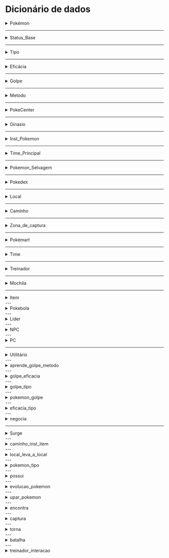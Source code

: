 # Dicionário de dados

<details>
  <summary>Pokémon</summary>

  <h3>Descrição</h3>
  <p>A entidade <code>Pokémon</code> armazena informações sobre cada Pokémon disponível no jogo, incluindo suas características gerais, relações com outros elementos do jogo, e a experiência acumulada para evoluir ou aumentar de nível.</p>

  <h3>Atributos</h3>
  <table border="1" cellpadding="5" cellspacing="0">
    <thead>
      <tr>
        <th>Nome Variável</th>
        <th>Tipo</th>
        <th>Descrição</th>
        <th>Valores Permitidos</th>
        <th>Permite Valores Nulos?</th>
        <th>É Chave?</th>
        <th>Outras Restrições</th>
      </tr>
    </thead>
    <tbody>
      <tr>
        <td><code>pokemon_id</code></td>
        <td>Inteiro</td>
        <td>Identificador único do Pokémon</td>
        <td>Inteiro positivo</td>
        <td>Não</td>
        <td>PK</td>
        <td>Gerado automaticamente (autoincremento)</td>
      </tr>
      <tr>
        <td><code>status_base</code></td>
        <td>Inteiro</td>
        <td>Chave estrangeira para os status básicos do Pokémon</td>
        <td>Inteiro positivo</td>
        <td>Não</td>
        <td>FK</td>
        <td>Deve referenciar uma chave primária válida em outra tabela</td>
      </tr>
      <tr>
        <td><code>nome</code></td>
        <td>Texto</td>
        <td>Nome do Pokémon</td>
        <td>Texto (máx. 20 caracteres)</td>
        <td>Não</td>
        <td>Não</td>
        <td>Deve ser único</td>
      </tr>
      <tr>
        <td><code>qtd_tipos</code></td>
        <td>Inteiro</td>
        <td>Quantidade de tipos que o Pokémon possui</td>
        <td>Inteiro (1 ou 2)</td>
        <td>Não</td>
        <td>Não</td>
        <td>Valor limitado de 1 a 2</td>
      </tr>
      <tr>
        <td><code>experiencia</code></td>
        <td>Inteiro</td>
        <td>Experiência acumulada pelo Pokémon</td>
        <td>Inteiro positivo ou 0</td>
        <td>Não</td>
        <td>Não</td>
        <td>Usada para calcular progresso de nível</td>
      </tr>
      <tr>
        <td><code>pokedex</code></td>
        <td>Inteiro</td>
        <td>Chave estrangeira para a Pokédex</td>
        <td>Inteiro positivo</td>
        <td>Não</td>
        <td>FK</td>
        <td>Deve referenciar uma chave primária válida na Pokédex</td>
      </tr>
    </tbody>
  </table>
</details>


---

<details>
  <summary>Status_Base</summary>

  <h3>Descrição</h3>
  <p>A entidade <code>Status_Base</code> representa os atributos básicos de um Pokémon que determinam sua capacidade de combate e desempenho em batalhas. Esses atributos incluem vida, ataque, defesa e velocidade.</p>

  <h3>Atributos</h3>
  <table border="1" cellpadding="5" cellspacing="0">
    <thead>
      <tr>
        <th>Nome Variável</th>
        <th>Tipo</th>
        <th>Descrição</th>
        <th>Valores Permitidos</th>
        <th>Permite Valores Nulos?</th>
        <th>É Chave?</th>
        <th>Outras Restrições</th>
      </tr>
    </thead>
    <tbody>
      <tr>
        <td><code>status_base_id</code></td>
        <td>Inteiro</td>
        <td>Identificador único do conjunto de status</td>
        <td>Inteiro positivo</td>
        <td>Não</td>
        <td>PK</td>
        <td>Gerado automaticamente (autoincremento)</td>
      </tr>
      <tr>
        <td><code>vida</code></td>
        <td>Inteiro</td>
        <td>Quantidade de vida (HP) base do Pokémon</td>
        <td>Inteiro positivo</td>
        <td>Não</td>
        <td>Não</td>
        <td>Deve ser maior que 0</td>
      </tr>
      <tr>
        <td><code>atk</code></td>
        <td>Inteiro</td>
        <td>Poder de ataque base do Pokémon</td>
        <td>Inteiro positivo</td>
        <td>Não</td>
        <td>Não</td>
        <td>Deve ser maior que 0</td>
      </tr>
      <tr>
        <td><code>def</code></td>
        <td>Inteiro</td>
        <td>Defesa base do Pokémon</td>
        <td>Inteiro positivo</td>
        <td>Não</td>
        <td>Não</td>
        <td>Deve ser maior que 0</td>
      </tr>
      <tr>
        <td><code>velocidade</code></td>
        <td>Inteiro</td>
        <td>Velocidade base do Pokémon</td>
        <td>Inteiro positivo</td>
        <td>Não</td>
        <td>Não</td>
        <td>Deve ser maior que 0</td>
      </tr>
    </tbody>
  </table>
</details>


---
<details>
  <summary>Tipo</summary>

  <h3>Descrição</h3>
  <p>A entidade <code>Tipos</code> representa as classificações elementais dos Pokémon (ex.: Fogo, Água, Grama), que influenciam suas vantagens e desvantagens em batalhas, além de interagir com a eficácia de golpes.</p>

  <h3>Atributos</h3>
  <table border="1" cellpadding="5" cellspacing="0">
    <thead>
      <tr>
        <th>Nome Variável</th>
        <th>Tipo</th>
        <th>Descrição</th>
        <th>Valores Permitidos</th>
        <th>Permite Valores Nulos?</th>
        <th>É Chave?</th>
        <th>Outras Restrições</th>
      </tr>
    </thead>
    <tbody>
      <tr>
        <td><code>tipo_id</code></td>
        <td>Inteiro</td>
        <td>Identificador único do tipo</td>
        <td>Inteiro positivo</td>
        <td>Não</td>
        <td>PK</td>
        <td>Gerado automaticamente (autoincremento)</td>
      </tr>
      <tr>
        <td><code>pokemon_id</code></td>
        <td>Inteiro</td>
        <td>Chave estrangeira que referencia o Pokémon associado</td>
        <td>Inteiro positivo</td>
        <td>Não</td>
        <td>FK</td>
        <td>Deve referenciar uma chave primária válida na tabela Pokémon</td>
      </tr>
      <tr>
        <td><code>nome</code></td>
        <td>Texto</td>
        <td>Nome do tipo (ex.: Fogo, Água, Grama)</td>
        <td>Texto (máx. 20 caracteres)</td>
        <td>Não</td>
        <td>Não</td>
        <td>Deve ser único para cada Pokémon</td>
      </tr>
    </tbody>
  </table>

</details>


---
<details>
  <summary>Eficácia</summary>

  <h3>Descrição</h3>
  <p>A entidade <code>Eficácia</code> determina a relação de vantagem ou desvantagem entre tipos de golpes e tipos de defesa, definindo o multiplicador aplicado ao dano em uma interação entre ataque e defesa. Essa entidade é fundamental para calcular os efeitos dos golpes em batalhas.</p>

  <h3>Atributos</h3>
  <table border="1" cellpadding="5" cellspacing="0">
    <thead>
      <tr>
        <th>Nome Variável</th>
        <th>Tipo</th>
        <th>Descrição</th>
        <th>Valores Permitidos</th>
        <th>Permite Valores Nulos?</th>
        <th>É Chave?</th>
        <th>Outras Restrições</th>
      </tr>
    </thead>
    <tbody>
      <tr>
        <td><code>eficacia_id</code></td>
        <td>Inteiro</td>
        <td>Identificador único da eficácia</td>
        <td>Inteiro positivo</td>
        <td>Não</td>
        <td>PK</td>
        <td>Gerado automaticamente (autoincremento)</td>
      </tr>
      <tr>
        <td><code>multiplicador</code></td>
        <td>Decimal</td>
        <td>Multiplicador de eficácia do golpe (ex.: 0.5, 1, 2)</td>
        <td>Números decimais positivos</td>
        <td>Não</td>
        <td>Não</td>
        <td>Valores comuns: 0.5, 1, 2</td>
      </tr>
    </tbody>
  </table>

</details>

---
<details>
  <summary>Golpe</summary>

  <h3>Descrição</h3>
  <p>A entidade <code>Golpe</code> representa os diferentes ataques que um Pokémon pode usar em batalhas. Cada golpe possui atributos que determinam sua categoria, dano, precisão e o número de vezes que pode ser usado.</p>

  <h3>Atributos</h3>
  <table border="1" cellpadding="5" cellspacing="0">
    <thead>
      <tr>
        <th>Nome Variável</th>
        <th>Tipo</th>
        <th>Descrição</th>
        <th>Valores Permitidos</th>
        <th>Permite Valores Nulos?</th>
        <th>É Chave?</th>
        <th>Outras Restrições</th>
      </tr>
    </thead>
    <tbody>
      <tr>
        <td><code>golpe_id</code></td>
        <td>Inteiro</td>
        <td>Identificador único do golpe</td>
        <td>Inteiro positivo</td>
        <td>Não</td>
        <td>PK</td>
        <td>Gerado automaticamente (autoincremento)</td>
      </tr>
      <tr>
        <td><code>nome</code></td>
        <td>Texto</td>
        <td>Nome do golpe</td>
        <td>Texto (máx. 50 caracteres)</td>
        <td>Não</td>
        <td>Não</td>
        <td>Deve ser único</td>
      </tr>
      <tr>
        <td><code>categoria</code></td>
        <td>Texto</td>
        <td>Categoria do golpe (ex.: físico, especial, status)</td>
        <td>Texto (ex.: Físico, Especial, Status)</td>
        <td>Não</td>
        <td>Não</td>
        <td>Valores fixos</td>
      </tr>
      <tr>
        <td><code>dano</code></td>
        <td>Inteiro</td>
        <td>Quantidade de dano base do golpe</td>
        <td>Inteiro positivo</td>
        <td>Não</td>
        <td>Não</td>
        <td>Default 0</td>
      </tr>
      <tr>
        <td><code>precisao</code></td>
        <td>Decimal</td>
        <td>Precisão do golpe (0 a 1)</td>
        <td>Decimal entre 0 e 1</td>
        <td>Não</td>
        <td>Não</td>
        <td>Deve estar entre 0 e 1</td>
      </tr>
      <tr>
        <td><code>num_vezes_pode_usar</code></td>
        <td>Inteiro</td>
        <td>Número de vezes que o golpe pode ser usado (PP)</td>
        <td>Inteiro positivo</td>
        <td>Não</td>
        <td>Não</td>
        <td>Deve ser maior que 0</td>
      </tr>
    </tbody>
  </table>

</details>

---
<details>
  <summary>Metodo</summary>

  <h3>Descrição</h3>
  <p>A entidade <code>Metodo</code> representa os diferentes métodos pelos quais um Pokémon pode aprender um golpe, incluindo aprendizado por nível ou outras mecânicas específicas do jogo.</p>

  <h3>Atributos</h3>
  <table border="1" cellpadding="5" cellspacing="0">
    <thead>
      <tr>
        <th>Nome Variável</th>
        <th>Tipo</th>
        <th>Descrição</th>
        <th>Valores Permitidos</th>
        <th>Permite Valores Nulos?</th>
        <th>É Chave?</th>
        <th>Outras Restrições</th>
      </tr>
    </thead>
    <tbody>
      <tr>
        <td><code>metodo_id</code></td>
        <td>Inteiro</td>
        <td>Identificador único do método</td>
        <td>Inteiro positivo</td>
        <td>Não</td>
        <td>PK</td>
        <td>Gerado automaticamente (autoincremento)</td>
      </tr>
      <tr>
        <td><code>nome</code></td>
        <td>Texto</td>
        <td>Nome do método de aprendizado</td>
        <td>Texto (máx. 50 caracteres)</td>
        <td>Não</td>
        <td>Não</td>
        <td>Deve ser único</td>
      </tr>
      <tr>
        <td><code>nivel</code></td>
        <td>Inteiro</td>
        <td>Nível necessário para aprendizado do golpe (se aplicável)</td>
        <td>Inteiro positivo</td>
        <td>Sim</td>
        <td>Não</td>
        <td>Se for nulo, o método não depende de nível</td>
      </tr>
    </tbody>
  </table>

</details>

---
<details>
  <summary>PokeCenter</summary>

  <h3>Descrição</h3>
  <p>A entidade <code>PokeCenter</code> representa os centros Pokémon onde os treinadores podem curar seus Pokémon, acessar o armazenamento de Pokémon e utilizar outros serviços, associados a uma localização e equipe específicos.</p>

  <h3>Atributos</h3>
  <table border="1" cellpadding="5" cellspacing="0">
    <thead>
      <tr>
        <th>Nome Variável</th>
        <th>Tipo</th>
        <th>Descrição</th>
        <th>Valores Permitidos</th>
        <th>Permite Valores Nulos?</th>
        <th>É Chave?</th>
        <th>Outras Restrições</th>
      </tr>
    </thead>
    <tbody>
      <tr>
        <td><code>pokecenter_id</code></td>
        <td>Inteiro</td>
        <td>Identificador único do PokeCenter</td>
        <td>Inteiro positivo</td>
        <td>Não</td>
        <td>PK</td>
        <td>Gerado automaticamente (autoincremento)</td>
      </tr>
      <tr>
        <td><code>time_pric_id</code></td>
        <td>Inteiro</td>
        <td>Identificador da equipe responsável pelo PokeCenter</td>
        <td>Inteiro positivo (FK para <code>TimePric</code>)</td>
        <td>Não</td>
        <td>FK</td>
        <td>Relacionamento com a tabela de equipe (TimePric)</td>
      </tr>
      <tr>
        <td><code>restaura_pokemon</code></td>
        <td>Booleano</td>
        <td>Indica se o PokeCenter restaura os Pokémon</td>
        <td>Booleano (Sim/Não)</td>
        <td>Não</td>
        <td>Não</td>
        <td>Valor padrão: Sim</td>
      </tr>
      <tr>
        <td><code>qtd_npcs</code></td>
        <td>Inteiro</td>
        <td>Quantidade de NPCs disponíveis no PokeCenter</td>
        <td>Inteiro positivo</td>
        <td>Não</td>
        <td>Não</td>
        <td>Deve ser maior que 0</td>
      </tr>
      <tr>
        <td><code>local_id</code></td>
        <td>Inteiro</td>
        <td>Identificador do local onde o PokeCenter está situado</td>
        <td>Inteiro positivo (FK para <code>Local</code>)</td>
        <td>Não</td>
        <td>FK</td>
        <td>Relacionamento com a tabela de local (Local)</td>
      </tr>
      <tr>
        <td><code>tipo_local</code></td>
        <td>Texto</td>
        <td>Tipo de local onde o PokeCenter está situado (ex.: cidade, vila)</td>
        <td>Texto (máx. 50 caracteres)</td>
        <td>Não</td>
        <td>Não</td>
        <td></td>
      </tr>
      <tr>
        <td><code>nome_cidade</code></td>
        <td>Texto</td>
        <td>Nome da cidade onde o PokeCenter está localizado</td>
        <td>Texto (máx. 50 caracteres)</td>
        <td>Não</td>
        <td>Não</td>
        <td></td>
      </tr>
      <tr>
        <td><code>regiao</code></td>
        <td>Texto</td>
        <td>Região onde o PokeCenter se encontra</td>
        <td>Texto (máx. 50 caracteres)</td>
        <td>Não</td>
        <td>Não</td>
        <td></td>
      </tr>
    </tbody>
  </table>

</details>

--- 
<details>
  <summary>Ginasio</summary>

  <h3>Descrição</h3>
  <p>A entidade <code>Ginasio</code> representa os ginásios Pokémon onde os treinadores podem desafiar líderes de ginásio para ganhar insígnias. Cada ginásio é especializado em um tipo específico de Pokémon e está localizado em uma cidade ou região.</p>

  <h3>Atributos</h3>
  <table border="1" cellpadding="5" cellspacing="0">
    <thead>
      <tr>
        <th>Nome Variável</th>
        <th>Tipo</th>
        <th>Descrição</th>
        <th>Valores Permitidos</th>
        <th>Permite Valores Nulos?</th>
        <th>É Chave?</th>
        <th>Outras Restrições</th>
      </tr>
    </thead>
    <tbody>
      <tr>
        <td><code>ginasio_id</code></td>
        <td>Inteiro</td>
        <td>Identificador único do ginásio</td>
        <td>Inteiro positivo</td>
        <td>Não</td>
        <td>PK</td>
        <td>Gerado automaticamente (autoincremento)</td>
      </tr>
      <tr>
        <td><code>lider</code></td>
        <td>Inteiro</td>
        <td>Identificador do líder do ginásio</td>
        <td>Inteiro positivo (FK para <code>Lider</code>)</td>
        <td>Não</td>
        <td>FK</td>
        <td>Relacionamento com a tabela de líderes (Lider)</td>
      </tr>
      <tr>
        <td><code>nome</code></td>
        <td>Texto</td>
        <td>Nome do ginásio</td>
        <td>Texto (máx. 50 caracteres)</td>
        <td>Não</td>
        <td>Não</td>
        <td></td>
      </tr>
      <tr>
        <td><code>local_id</code></td>
        <td>Inteiro</td>
        <td>Identificador do local onde o ginásio está situado</td>
        <td>Inteiro positivo (FK para <code>Local</code>)</td>
        <td>Não</td>
        <td>FK</td>
        <td>Relacionamento com a tabela de local (Local)</td>
      </tr>
      <tr>
        <td><code>tipo_local</code></td>
        <td>Texto</td>
        <td>Tipo de local onde o ginásio está situado (ex.: cidade, vila)</td>
        <td>Texto (máx. 50 caracteres)</td>
        <td>Não</td>
        <td>Não</td>
        <td></td>
      </tr>
      <tr>
        <td><code>nome_cidade</code></td>
        <td>Texto</td>
        <td>Nome da cidade onde o ginásio está localizado</td>
        <td>Texto (máx. 50 caracteres)</td>
        <td>Não</td>
        <td>Não</td>
        <td></td>
      </tr>
      <tr>
        <td><code>regiao</code></td>
        <td>Texto</td>
        <td>Região onde o ginásio se encontra</td>
        <td>Texto (máx. 50 caracteres)</td>
        <td>Não</td>
        <td>Não</td>
        <td></td>
      </tr>
    </tbody>
  </table>

</details>

---
<details>
  <summary>Inst_Pokemon</summary>

  <h3>Descrição</h3>
  <p>A entidade <code>Inst_Pokemon</code> representa uma instância específica de um Pokémon pertencente a um treinador. Inclui informações como a experiência, vida atual e o status atual do Pokémon.</p>

  <h3>Atributos</h3>
  <table border="1" cellpadding="5" cellspacing="0">
    <thead>
      <tr>
        <th>Nome Variável</th>
        <th>Tipo</th>
        <th>Descrição</th>
        <th>Valores Permitidos</th>
        <th>Permite Valores Nulos?</th>
        <th>É Chave?</th>
        <th>Outras Restrições</th>
      </tr>
    </thead>
    <tbody>
      <tr>
        <td><code>inst_pokemon</code></td>
        <td>Inteiro</td>
        <td>Identificador único da instância do Pokémon</td>
        <td>Inteiro positivo</td>
        <td>Não</td>
        <td>PK</td>
        <td>Gerado automaticamente (autoincremento)</td>
      </tr>
      <tr>
        <td><code>pokedex</code></td>
        <td>Inteiro</td>
        <td>Identificador do Pokémon (referência para a tabela <code>Pokemon</code>)</td>
        <td>Inteiro positivo (FK para <code>Pokemon</code>)</td>
        <td>Não</td>
        <td>FK</td>
        <td>Relacionamento com a tabela Pokémon</td>
      </tr>
      <tr>
        <td><code>time</code></td>
        <td>Inteiro</td>
        <td>Identificador do time ao qual o Pokémon pertence (referência para a tabela <code>Treinador</code>)</td>
        <td>Inteiro positivo (FK para <code>Treinador</code>)</td>
        <td>Não</td>
        <td>FK</td>
        <td>Relacionamento com a tabela Treinador</td>
      </tr>
      <tr>
        <td><code>experiencia</code></td>
        <td>Inteiro</td>
        <td>Experiência acumulada pelo Pokémon</td>
        <td>Inteiro positivo ou 0</td>
        <td>Não</td>
        <td>Não</td>
        <td>Default 0</td>
      </tr>
      <tr>
        <td><code>vida_atual</code></td>
        <td>Inteiro</td>
        <td>Vida atual do Pokémon</td>
        <td>Inteiro positivo</td>
        <td>Não</td>
        <td>Não</td>
        <td>Default 0</td>
      </tr>
      <tr>
        <td><code>status</code></td>
        <td>Texto</td>
        <td>Status atual do Pokémon (ex.: saudável, envenenado)</td>
        <td>Texto (máx. 50 caracteres)</td>
        <td>Sim</td>
        <td>Não</td>
        <td></td>
      </tr>
    </tbody>
  </table>

</details>

---
<details>
  <summary>Time_Principal</summary>

  <h3>Descrição</h3>
  <p>A entidade <code>Time_Principal</code> representa o time principal de Pokémon de um treinador. Inclui informações sobre a ordem dos Pokémon que fazem parte do time principal.</p>

  <h3>Atributos</h3>
  <table border="1" cellpadding="5" cellspacing="0">
    <thead>
      <tr>
        <th>Nome Variável</th>
        <th>Tipo</th>
        <th>Descrição</th>
        <th>Valores Permitidos</th>
        <th>Permite Valores Nulos?</th>
        <th>É Chave?</th>
        <th>Outras Restrições</th>
      </tr>
    </thead>
    <tbody>
      <tr>
        <td><code>time_princ_id</code></td>
        <td>Inteiro</td>
        <td>Identificador único do time principal</td>
        <td>Inteiro positivo</td>
        <td>Não</td>
        <td>PK</td>
        <td>Gerado automaticamente (autoincremento)</td>
      </tr>
      <tr>
        <td><code>ordem</code></td>
        <td>Inteiro</td>
        <td>Posição do Pokémon no time principal</td>
        <td>Inteiro positivo (1 a 6)</td>
        <td>Não</td>
        <td>Não</td>
        <td>Deve ser entre 1 e 6</td>
      </tr>
      <tr>
        <td><code>cura_pokecenter_id</code></td>
        <td>Inteiro</td>
        <td>Identificador do Pokécenter onde o Pokémon foi curado</td>
        <td>Inteiro positivo</td>
        <td>Não</td>
        <td>FK</td>
        <td>Referência à tabela Pokécenter</td>
      </tr>
    </tbody>
  </table>

</details>

---
<details>
  <summary>Pokemon_Selvagem</summary>

  <h3>Descrição</h3>
  <p>A entidade <code>Pokemon_Selvagem</code> representa os Pokémon que podem ser encontrados na natureza, sem pertencer a nenhum treinador. Inclui informações sobre a taxa de aparição e os níveis mínimo e máximo desses Pokémon.</p>

  <h3>Atributos</h3>
  <table border="1" cellpadding="5" cellspacing="0">
    <thead>
      <tr>
        <th>Nome Variável</th>
        <th>Tipo</th>
        <th>Descrição</th>
        <th>Valores Permitidos</th>
        <th>Permite Valores Nulos?</th>
        <th>É Chave?</th>
        <th>Outras Restrições</th>
      </tr>
    </thead>
    <tbody>
      <tr>
        <td><code>selvagem_id</code></td>
        <td>Inteiro</td>
        <td>Identificador único do Pokémon selvagem</td>
        <td>Inteiro positivo</td>
        <td>Não</td>
        <td>PK</td>
        <td>Gerado automaticamente (autoincremento)</td>
      </tr>
      <tr>
        <td><code>taxa_aparicao</code></td>
        <td>Decimal</td>
        <td>Taxa de aparição do Pokémon selvagem (0 a 1)</td>
        <td>Decimal entre 0 e 1</td>
        <td>Não</td>
        <td>Não</td>
        <td>Deve ser entre 0 e 1</td>
      </tr>
      <tr>
        <td><code>nivel_min</code></td>
        <td>Inteiro</td>
        <td>Nível mínimo do Pokémon selvagem</td>
        <td>Inteiro positivo</td>
        <td>Não</td>
        <td>Não</td>
        <td>Deve ser maior que 0</td>
      </tr>
      <tr>
        <td><code>nivel_max</code></td>
        <td>Inteiro</td>
        <td>Nível máximo do Pokémon selvagem</td>
        <td>Inteiro positivo</td>
        <td>Não</td>
        <td>Não</td>
        <td>Deve ser maior que 0 e maior que o nível mínimo</td>
      </tr>
    </tbody>
  </table>

</details>

---
<details>
  <summary>Pokedex</summary>

  <h3>Descrição</h3>
  <p>A entidade <code>Pokedex</code> representa a enciclopédia digital que registra informações sobre todos os Pokémon que um treinador encontrou e capturou. Inclui detalhes como o número da Pokédex e informações gerais sobre o Pokémon.</p>

  <h3>Atributos</h3>
  <table border="1" cellpadding="5" cellspacing="0">
    <thead>
      <tr>
        <th>Nome Variável</th>
        <th>Tipo</th>
        <th>Descrição</th>
        <th>Valores Permitidos</th>
        <th>Permite Valores Nulos?</th>
        <th>É Chave?</th>
        <th>Outras Restrições</th>
      </tr>
    </thead>
    <tbody>
      <tr>
        <td><code>pokedex_id</code></td>
        <td>Inteiro</td>
        <td>Identificador único da Pokedex</td>
        <td>Inteiro positivo</td>
        <td>Não</td>
        <td>PK</td>
        <td>Gerado automaticamente (autoincremento)</td>
      </tr>
      <tr>
        <td><code>num_pokedex</code></td>
        <td>Inteiro</td>
        <td>Número do Pokémon na Pokédex</td>
        <td>Inteiro positivo</td>
        <td>Não</td>
        <td>Não</td>
        <td>Deve ser único para cada Pokémon</td>
      </tr>
    </tbody>
  </table>

</details>

---
<details>
  <summary>Local</summary>

  <h3>Descrição</h3>
  <p>A entidade <code>Local</code> representa os diferentes locais no mundo Pokémon onde eventos podem ocorrer, como cidades, rotas, cavernas, etc. Inclui informações sobre o nome, tipo e descrição do local.</p>

  <h3>Atributos</h3>
  <table border="1" cellpadding="5" cellspacing="0">
    <thead>
      <tr>
        <th>Nome Variável</th>
        <th>Tipo</th>
        <th>Descrição</th>
        <th>Valores Permitidos</th>
        <th>Permite Valores Nulos?</th>
        <th>É Chave?</th>
        <th>Outras Restrições</th>
      </tr>
    </thead>
    <tbody>
      <tr>
        <td><code>local_id</code></td>
        <td>Inteiro</td>
        <td>Identificador único do local</td>
        <td>Inteiro positivo</td>
        <td>Não</td>
        <td>PK</td>
        <td>Gerado automaticamente (autoincremento)</td>
      </tr>
      <tr>
        <td><code>tipo_local</code></td>
        <td>Texto</td>
        <td>Tipo de local (ex.: cidade, rota, caverna, etc.)</td>
        <td>Texto (máx. 50 caracteres)</td>
        <td>Não</td>
        <td>Não</td>
        <td></td>
      </tr>
    </tbody>
  </table>

</details>

---

<details>
  <summary>Caminho</summary>

  <h3>Descrição</h3>
  <p>A entidade <code>Caminho</code> representa as conexões entre diferentes locais no mundo Pokémon, como cidades e rotas. Inclui informações sobre os locais de origem e destino, a quantidade de itens disponíveis e outros detalhes relacionados à conexão.</p>

  <h3>Atributos</h3>
  <table border="1" cellpadding="5" cellspacing="0">
    <thead>
      <tr>
        <th>Nome Variável</th>
        <th>Tipo</th>
        <th>Descrição</th>
        <th>Valores Permitidos</th>
        <th>Permite Valores Nulos?</th>
        <th>É Chave?</th>
        <th>Outras Restrições</th>
      </tr>
    </thead>
    <tbody>
      <tr>
        <td><code>caminho_id</code></td>
        <td>Inteiro</td>
        <td>Identificador único do caminho</td>
        <td>Inteiro positivo</td>
        <td>Não</td>
        <td>PK</td>
        <td>Gerado automaticamente (autoincremento)</td>
      </tr>
      <tr>
        <td><code>qtd_itens</code></td>
        <td>Inteiro</td>
        <td>Quantidade de itens disponíveis ao longo do caminho</td>
        <td>Inteiro não negativo</td>
        <td>Não</td>
        <td>Não</td>
        <td>Default 0</td>
      </tr>
      <tr>
        <td><code>local_id</code></td>
        <td>Inteiro</td>
        <td>Identificador do local de origem</td>
        <td>Inteiro positivo (FK para <code>Local</code>)</td>
        <td>Não</td>
        <td>FK</td>
        <td></td>
      </tr>
      <tr>
        <td><code>tipo_local</code></td>
        <td>Texto</td>
        <td>Tipo de local (ex.: cidade, rota, etc.)</td>
        <td>Texto (máx. 50 caracteres)</td>
        <td>Não</td>
        <td>Não</td>
        <td></td>
      </tr>
      <tr>
        <td><code>nome_cidade</code></td>
        <td>Texto</td>
        <td>Nome da cidade ou local associado</td>
        <td>Texto (máx. 50 caracteres)</td>
        <td>Não</td>
        <td>Não</td>
        <td></td>
      </tr>
      <tr>
        <td><code>regiao</code></td>
        <td>Texto</td>
        <td>Nome da região em que o caminho se localiza</td>
        <td>Texto (máx. 50 caracteres)</td>
        <td>Não</td>
        <td>Não</td>
        <td></td>
      </tr>
    </tbody>
  </table>

</details>

---

<details>
  <summary>Zona_de_captura</summary>

  <h3>Descrição</h3>
  <p>A entidade <code>Zona_de_captura</code> representa as áreas específicas onde os Pokémon podem ser capturados. Inclui informações sobre a localização, a chance de surgimento dos Pokémon e os tipos de Pokémon que podem ser encontrados nessas zonas.</p>

  <h3>Atributos</h3>
  <table border="1" cellpadding="5" cellspacing="0">
    <thead>
      <tr>
        <th>Nome Variável</th>
        <th>Tipo</th>
        <th>Descrição</th>
        <th>Valores Permitidos</th>
        <th>Permite Valores Nulos?</th>
        <th>É Chave?</th>
        <th>Outras Restrições</th>
      </tr>
    </thead>
    <tbody>
      <tr>
        <td><code>zona_de_captura_id</code></td>
        <td>Inteiro</td>
        <td>Identificador único da zona de captura</td>
        <td>Inteiro positivo</td>
        <td>Não</td>
        <td>PK</td>
        <td>Gerado automaticamente (autoincremento)</td>
      </tr>
      <tr>
        <td><code>chance_surgimento</code></td>
        <td>Decimal</td>
        <td>Chance de surgimento de Pokémon selvagens na zona (valor entre 0 e 1)</td>
        <td>Decimal entre 0 e 1</td>
        <td>Não</td>
        <td>Não</td>
        <td>Deve ser entre 0 e 1</td>
      </tr>
      <tr>
        <td><code>local_id</code></td>
        <td>Inteiro</td>
        <td>Identificador do local da zona de captura</td>
        <td>Inteiro positivo (FK para <code>Local</code>)</td>
        <td>Não</td>
        <td>FK</td>
        <td></td>
      </tr>
      <tr>
        <td><code>tipo_local</code></td>
        <td>Texto</td>
        <td>Tipo do local (ex.: cidade, rota, etc.) onde a captura pode ocorrer</td>
        <td>Texto (máx. 50 caracteres)</td>
        <td>Não</td>
        <td>Não</td>
        <td></td>
      </tr>
      <tr>
        <td><code>nome_cidade</code></td>
        <td>Texto</td>
        <td>Nome da cidade ou local associado à zona de captura</td>
        <td>Texto (máx. 50 caracteres)</td>
        <td>Não</td>
        <td>Não</td>
        <td></td>
      </tr>
      <tr>
        <td><code>regiao</code></td>
        <td>Texto</td>
        <td>Nome da região em que a zona de captura está localizada</td>
        <td>Texto (máx. 50 caracteres)</td>
        <td>Não</td>
        <td>Não</td>
        <td></td>
      </tr>
    </tbody>
  </table>

</details>

---
<details>
  <summary>Pokémart</summary>

  <h3>Descrição</h3>
  <p>A entidade <code>Pokémart</code> representa as lojas onde os treinadores podem comprar itens como Pokébolas, poções e outros suprimentos. Inclui informações sobre a localização, quantidade de NPCs (personagens não jogáveis), e os itens disponíveis para venda.</p>

  <h3>Atributos</h3>
  <table border="1" cellpadding="5" cellspacing="0">
    <thead>
      <tr>
        <th>Nome Variável</th>
        <th>Tipo</th>
        <th>Descrição</th>
        <th>Valores Permitidos</th>
        <th>Permite Valores Nulos?</th>
        <th>É Chave?</th>
        <th>Outras Restrições</th>
      </tr>
    </thead>
    <tbody>
      <tr>
        <td><code>pokemart_id</code></td>
        <td>Inteiro</td>
        <td>Identificador único do Pokémart</td>
        <td>Inteiro positivo</td>
        <td>Não</td>
        <td>PK</td>
        <td>Gerado automaticamente (autoincremento)</td>
      </tr>
      <tr>
        <td><code>qtd_npcs</code></td>
        <td>Inteiro</td>
        <td>Quantidade de NPCs (personagens não jogáveis) no Pokémart</td>
        <td>Inteiro positivo</td>
        <td>Não</td>
        <td>Não</td>
        <td>Default 0</td>
      </tr>
      <tr>
        <td><code>local_id</code></td>
        <td>Inteiro</td>
        <td>Identificador do local do Pokémart</td>
        <td>Inteiro positivo (FK para <code>Local</code>)</td>
        <td>Não</td>
        <td>FK</td>
        <td></td>
      </tr>
      <tr>
        <td><code>tipo_local</code></td>
        <td>Texto</td>
        <td>Tipo do local onde o Pokémart está situado (ex: cidade, rota, etc.)</td>
        <td>Texto (máx. 50 caracteres)</td>
        <td>Não</td>
        <td>Não</td>
        <td></td>
      </tr>
      <tr>
        <td><code>nome_cidade</code></td>
        <td>Texto</td>
        <td>Nome da cidade ou local associado ao Pokémart</td>
        <td>Texto (máx. 50 caracteres)</td>
        <td>Não</td>
        <td>Não</td>
        <td></td>
      </tr>
      <tr>
        <td><code>regiao</code></td>
        <td>Texto</td>
        <td>Região onde o Pokémart está localizado</td>
        <td>Texto (máx. 50 caracteres)</td>
        <td>Não</td>
        <td>Não</td>
        <td></td>
      </tr>
    </tbody>
  </table>

</details>

---
<details>
  <summary>Time</summary>

  <h3>Descrição</h3>
  <p>A entidade <code>Time</code> representa um grupo de Pokémon que um treinador possui. Inclui informações sobre o treinador, o time principal e a quantidade de Pokémon no time.</p>

  <h3>Atributos</h3>
  <table border="1" cellpadding="5" cellspacing="0">
    <thead>
      <tr>
        <th>Nome Variável</th>
        <th>Tipo</th>
        <th>Descrição</th>
        <th>Valores Permitidos</th>
        <th>Permite Valores Nulos?</th>
        <th>É Chave?</th>
        <th>Outras Restrições</th>
      </tr>
    </thead>
    <tbody>
      <tr>
        <td><code>time_id</code></td>
        <td>Inteiro</td>
        <td>Identificador único do time</td>
        <td>Inteiro positivo</td>
        <td>Não</td>
        <td>PK</td>
        <td>Gerado automaticamente (autoincremento)</td>
      </tr>
      <tr>
        <td><code>time_principal</code></td>
        <td>Inteiro</td>
        <td>Identificador do time principal (FK para <code>Time</code>)</td>
        <td>Inteiro positivo (FK)</td>
        <td>Sim</td>
        <td>FK</td>
        <td>Pode ser nulo, indicando que é o time principal</td>
      </tr>
      <tr>
        <td><code>qtd_pokemons</code></td>
        <td>Inteiro</td>
        <td>Quantidade de Pokémon no time</td>
        <td>Inteiro positivo</td>
        <td>Não</td>
        <td>Não</td>
        <td>Default 0</td>
      </tr>
    </tbody>
  </table>

</details>

---
<details>
  <summary>Treinador</summary>

  <h3>Descrição</h3>
  <p>A entidade <code>Treinador</code> representa os treinadores de Pokémon. Inclui informações pessoais e detalhes sobre o progresso do treinador no mundo Pokémon.</p>

  <h3>Atributos</h3>
  <table border="1" cellpadding="5" cellspacing="0">
    <thead>
      <tr>
        <th>Nome Variável</th>
        <th>Tipo</th>
        <th>Descrição</th>
        <th>Valores Permitidos</th>
        <th>Permite Valores Nulos?</th>
        <th>É Chave?</th>
        <th>Outras Restrições</th>
      </tr>
    </thead>
    <tbody>
      <tr>
        <td><code>treinador_id</code></td>
        <td>Inteiro</td>
        <td>Identificador único do treinador</td>
        <td>Inteiro positivo</td>
        <td>Não</td>
        <td>PK</td>
        <td>Gerado automaticamente (autoincremento)</td>
      </tr>
      <tr>
        <td><code>time</code></td>
        <td>Inteiro</td>
        <td>Identificador do time do treinador</td>
        <td>Inteiro positivo (FK para <code>Time</code>)</td>
        <td>Não</td>
        <td>FK</td>
        <td>Relacionamento com o time principal</td>
      </tr>
      <tr>
        <td><code>mochila</code></td>
        <td>Inteiro</td>
        <td>Identificador da mochila do treinador</td>
        <td>Inteiro positivo (FK para <code>Mochila</code>)</td>
        <td>Não</td>
        <td>FK</td>
        <td>Relacionamento com os itens da mochila</td>
      </tr>
      <tr>
        <td><code>local_id</code></td>
        <td>Inteiro</td>
        <td>Identificador do local atual do treinador</td>
        <td>Inteiro positivo (FK para <code>Local</code>)</td>
        <td>Não</td>
        <td>FK</td>
        <td>Relacionamento com o local atual</td>
      </tr>
      <tr>
        <td><code>tipo_treinador</code></td>
        <td>Texto</td>
        <td>Tipo do treinador (ex: "Treinador", "Gim Leader", etc.)</td>
        <td>Texto (máx. 50 caracteres)</td>
        <td>Sim</td>
        <td>Não</td>
        <td>Informar o tipo de treinador</td>
      </tr>
    </tbody>
  </table>

</details>

---
<details>
  <summary>Mochila</summary>

  <h3>Descrição</h3>
  <p>A entidade <code>Mochila</code> representa a mochila de um treinador, onde são armazenados os itens coletados durante a jornada. Inclui informações sobre os itens e suas quantidades.</p>

  <h3>Atributos</h3>
  <table border="1" cellpadding="5" cellspacing="0">
    <thead>
      <tr>
        <th>Nome Variável</th>
        <th>Tipo</th>
        <th>Descrição</th>
        <th>Valores Permitidos</th>
        <th>Permite Valores Nulos?</th>
        <th>É Chave?</th>
        <th>Outras Restrições</th>
      </tr>
    </thead>
    <tbody>
      <tr>
        <td><code>mochila_id</code></td>
        <td>Inteiro</td>
        <td>Identificador único da mochila</td>
        <td>Inteiro positivo</td>
        <td>Não</td>
        <td>PK</td>
        <td>Gerado automaticamente (autoincremento)</td>
      </tr>
      <tr>
        <td><code>pokedex_id</code></td>
        <td>Inteiro</td>
        <td>Identificador da Pokédex do treinador</td>
        <td>Inteiro positivo (FK para <code>Pokédex</code>)</td>
        <td>Não</td>
        <td>FK</td>
        <td>Relacionamento com a Pokédex do treinador</td>
      </tr>
      <tr>
        <td><code>qtd_itens</code></td>
        <td>Inteiro</td>
        <td>Quantidade total de itens na mochila</td>
        <td>Inteiro positivo</td>
        <td>Não</td>
        <td>Não</td>
        <td>Default 0</td>
      </tr>
      <tr>
        <td><code>item</code></td>
        <td>Inteiro</td>
        <td>item armazenado</td>
        <td>Inteiro positivo</td>
        <td>Não</td>
        <td>FK</td>
        <td></td>
      </tr>
    </tbody>
  </table>

</details>

---

<details>
  <summary>Item</summary>

  <h3>Descrição</h3>
  <p>A entidade <code>Item</code> representa os diferentes itens que podem ser encontrados e utilizados pelos treinadores no mundo Pokémon. Inclui informações sobre o tipo dos itens.</p>

  <h3>Atributos</h3>
  <table border="1" cellpadding="5" cellspacing="0">
    <thead>
      <tr>
        <th>Nome Variável</th>
        <th>Tipo</th>
        <th>Descrição</th>
        <th>Valores Permitidos</th>
        <th>Permite Valores Nulos?</th>
        <th>É Chave?</th>
        <th>Outras Restrições</th>
      </tr>
    </thead>
    <tbody>
      <tr>
        <td><code>item_id</code></td>
        <td>Inteiro</td>
        <td>Identificador único do item</td>
        <td>Inteiro positivo</td>
        <td>Não</td>
        <td>PK</td>
        <td>Gerado automaticamente (autoincremento)</td>
      </tr>
      <tr>
        <td><code>tipo</code></td>
        <td>Texto</td>
        <td>Tipo do item</td>
        <td>Texto (máx. 50 caracteres)</td>
        <td>Não</td>
        <td>Não</td>
        <td>Define o tipo do item, como "cura", "status", "pokébola", etc.</td>
      </tr>
    </tbody>
  </table>

</details>
---
<details>
  <summary>Pokebola</summary>

  <h3>Descrição</h3>
  <p>A entidade <code>Pokebola</code> representa os diferentes tipos de Pokébolas usadas para capturar Pokémon. Inclui informações sobre o nome, taxa de cura, efeito e descrição das Pokébolas.</p>

  <h3>Atributos</h3>
  <table border="1" cellpadding="5" cellspacing="0">
    <thead>
      <tr>
        <th>Nome Variável</th>
        <th>Tipo</th>
        <th>Descrição</th>
        <th>Valores Permitidos</th>
        <th>Permite Valores Nulos?</th>
        <th>É Chave?</th>
        <th>Outras Restrições</th>
      </tr>
    </thead>
    <tbody>
      <tr>
        <td><code>pokebola_id</code></td>
        <td>Inteiro</td>
        <td>Identificador único da Pokébola</td>
        <td>Inteiro positivo</td>
        <td>Não</td>
        <td>PK</td>
        <td>Gerado automaticamente (autoincremento)</td>
      </tr>
      <tr>
        <td><code>item_id</code></td>
        <td>Inteiro</td>
        <td>Identificador do item associado</td>
        <td>Inteiro positivo</td>
        <td>Não</td>
        <td>FK</td>
        <td>Referência à tabela Item</td>
      </tr>
      <tr>
        <td><code>nome</code></td>
        <td>Texto</td>
        <td>Nome da Pokébola</td>
        <td>Texto (máx. 50 caracteres)</td>
        <td>Não</td>
        <td>Não</td>
        <td></td>
      </tr>
      <tr>
        <td><code>taxa_cura</code></td>
        <td>Decimal</td>
        <td>Taxa de cura da Pokébola</td>
        <td>Decimal positivo</td>
        <td>Não</td>
        <td>Não</td>
        <td>Default 0</td>
      </tr>
      <tr>
        <td><code>efeito</code></td>
        <td>Texto</td>
        <td>Efeito da Pokébola</td>
        <td>Texto (máx. 150 caracteres)</td>
        <td>Sim</td>
        <td>Não</td>
        <td></td>
      </tr>
      <tr>
        <td><code>descricao</code></td>
        <td>Texto</td>
        <td>Descrição da Pokébola</td>
        <td>Texto (máx. 150 caracteres)</td>
        <td>Sim</td>
        <td>Não</td>
        <td></td>
      </tr>
    </tbody>
  </table>

</details>
---
<details>
  <summary>Líder</summary>

  <h3>Descrição</h3>
  <p>A entidade <code>Líder</code> representa os líderes de ginásio no mundo Pokémon. Inclui informações sobre o nome, insígnia e status do líder.</p>

  <h3>Atributos</h3>
  <table border="1" cellpadding="5" cellspacing="0">
    <thead>
      <tr>
        <th>Nome Variável</th>
        <th>Tipo</th>
        <th>Descrição</th>
        <th>Valores Permitidos</th>
        <th>Permite Valores Nulos?</th>
        <th>É Chave?</th>
        <th>Outras Restrições</th>
      </tr>
    </thead>
    <tbody>
      <tr>
        <td><code>lider_id</code></td>
        <td>Inteiro</td>
        <td>Identificador único do líder</td>
        <td>Inteiro positivo</td>
        <td>Não</td>
        <td>PK</td>
        <td>Gerado automaticamente (autoincremento)</td>
      </tr>
      <tr>
        <td><code>treinador_id</code></td>
        <td>Inteiro</td>
        <td>Identificador do treinador associado</td>
        <td>Inteiro positivo</td>
        <td>Não</td>
        <td>FK</td>
        <td>Referência à tabela Treinador</td>
      </tr>
      <tr>
        <td><code>nome</code></td>
        <td>Texto</td>
        <td>Nome do líder</td>
        <td>Texto (máx. 50 caracteres)</td>
        <td>Não</td>
        <td>Não</td>
        <td></td>
      </tr>
      <tr>
        <td><code>insigna</code></td>
        <td>Texto</td>
        <td>Insígnia do líder</td>
        <td>Texto (máx. 50 caracteres)</td>
        <td>Não</td>
        <td>Não</td>
        <td></td>
      </tr>
      <tr>
        <td><code>status</code></td>
        <td>Texto</td>
        <td>Status do líder</td>
        <td>Texto (máx. 50 caracteres)</td>
        <td>Não</td>
        <td>Não</td>
        <td></td>
      </tr>
    </tbody>
  </table>

</details>
---
<details>
  <summary>NPC</summary>

  <h3>Descrição</h3>
  <p>A entidade <code>NPC</code> representa os personagens não jogáveis (Non-Playable Characters) no mundo Pokémon. Inclui informações sobre o nome, nível de dificuldade e falas dos NPCs.</p>

  <h3>Atributos</h3>
  <table border="1" cellpadding="5" cellspacing="0">
    <thead>
      <tr>
        <th>Nome Variável</th>
        <th>Tipo</th>
        <th>Descrição</th>
        <th>Valores Permitidos</th>
        <th>Permite Valores Nulos?</th>
        <th>É Chave?</th>
        <th>Outras Restrições</th>
      </tr>
    </thead>
    <tbody>
      <tr>
        <td><code>npc_id</code></td>
        <td>Inteiro</td>
        <td>Identificador único do NPC</td>
        <td>Inteiro positivo</td>
        <td>Não</td>
        <td>PK</td>
        <td>Gerado automaticamente (autoincremento)</td>
      </tr>
      <tr>
        <td><code>treinador_id</code></td>
        <td>Inteiro</td>
        <td>Identificador do treinador associado</td>
        <td>Inteiro positivo</td>
        <td>Não</td>
        <td>FK</td>
        <td>Referência à tabela Treinador</td>
      </tr>
      <tr>
        <td><code>nome</code></td>
        <td>Texto</td>
        <td>Nome do NPC</td>
        <td>Texto (máx. 50 caracteres)</td>
        <td>Não</td>
        <td>Não</td>
        <td></td>
      </tr>
      <tr>
        <td><code>nivel_dificuldade</code></td>
        <td>Texto</td>
        <td>Nível de dificuldade do NPC</td>
        <td>Texto (máx. 50 caracteres)</td>
        <td>Não</td>
        <td>Não</td>
        <td>Default 0</td>
      </tr>
      <tr>
        <td><code>falas</code></td>
        <td>Texto</td>
        <td>Falas do NPC</td>
        <td>Texto (máx. 250 caracteres)</td>
        <td>Sim</td>
        <td>Não</td>
        <td></td>
      </tr>
    </tbody>
  </table>

</details>
---
<details>
  <summary>PC</summary>

  <h3>Descrição</h3>
  <p>A entidade <code>PC</code> representa os computadores encontrados nos PokeCenters, onde os treinadores podem armazenar e gerenciar seus Pokémon. Inclui informações sobre a capacidade de armazenamento e os Pokémon armazenados.</p>

  <h3>Atributos</h3>
  <table border="1" cellpadding="5" cellspacing="0">
    <thead>
      <tr>
        <th>Nome Variável</th>
        <th>Tipo</th>
        <th>Descrição</th>
        <th>Valores Permitidos</th>
        <th>Permite Valores Nulos?</th>
        <th>É Chave?</th>
        <th>Outras Restrições</th>
      </tr>
    </thead>
    <tbody>
      <tr>
        <td><code>player_id</code></td>
        <td>Inteiro</td>
        <td>Identificador único do PC</td>
        <td>Inteiro positivo</td>
        <td>Não</td>
        <td>PK</td>
        <td>Gerado automaticamente (autoincremento)</td>
      </tr>
      <tr>
        <td><code>treinador_id</code></td>
        <td>Inteiro</td>
        <td>Identificador do treinador</td>
        <td>Inteiro positivo</td>
        <td>Não</td>
        <td>FK</td>
        <td>Referência à tabela Treinador</td>
      </tr>
      <tr>
        <td><code>nome</code></td>
        <td>Texto</td>
        <td>Nome do PC</td>
        <td>Texto (máx. 50 caracteres)</td>
        <td>Não</td>
        <td>Não</td>
        <td></td>
      </tr>
      <tr>
        <td><code>num_insigneas_coletadas</code></td>
        <td>Inteiro</td>
        <td>Número de insígnias coletadas</td>
        <td>Inteiro positivo</td>
        <td>Não</td>
        <td>Não</td>
        <td>Default 0</td>
      </tr>
    </tbody>
  </table>

</details>

---
<details>
  <summary>Utilitário</summary>

  <h3>Descrição</h3>
  <p>A entidade <code>Utilitário</code> representa os diferentes itens utilitários que podem ser usados pelos treinadores no mundo Pokémon. Inclui informações sobre o nome, descrição e efeitos dos utilitários.</p>

  <h3>Atributos</h3>
  <table border="1" cellpadding="5" cellspacing="0">
    <thead>
      <tr>
        <th>Nome Variável</th>
        <th>Tipo</th>
        <th>Descrição</th>
        <th>Valores Permitidos</th>
        <th>Permite Valores Nulos?</th>
        <th>É Chave?</th>
        <th>Outras Restrições</th>
      </tr>
    </thead>
    <tbody>
      <tr>
        <td><code>pocao_id</code></td>
        <td>Inteiro</td>
        <td>Identificador único do utilitário</td>
        <td>Inteiro positivo</td>
        <td>Não</td>
        <td>PK</td>
        <td>Gerado automaticamente (autoincremento)</td>
      </tr>
      <tr>
        <td><code>item_id</code></td>
        <td>Inteiro</td>
        <td>Identificador do item associado</td>
        <td>Inteiro positivo</td>
        <td>Não</td>
        <td>FK</td>
        <td>Referência à tabela Item</td>
      </tr>
      <tr>
        <td><code>nome</code></td>
        <td>Texto</td>
        <td>Nome do utilitário</td>
        <td>Texto (máx. 50 caracteres)</td>
        <td>Não</td>
        <td>Não</td>
        <td></td>
      </tr>
      <tr>
        <td><code>taxa_cura</code></td>
        <td>Decimal</td>
        <td>Taxa de cura do utilitário</td>
        <td>Decimal positivo</td>
        <td>Não</td>
        <td>Não</td>
        <td>Default 0</td>
      </tr>
      <tr>
        <td><code>efeito</code></td>
        <td>Texto</td>
        <td>Efeito do utilitário</td>
        <td>Texto (máx. 150 caracteres)</td>
        <td>Sim</td>
        <td>Não</td>
        <td></td>
      </tr>
      <tr>
        <td><code>descricao</code></td>
        <td>Texto</td>
        <td>Descrição do utilitário</td>
        <td>Texto (máx. 150 caracteres)</td>
        <td>Sim</td>
        <td>Não</td>
        <td></td>
      </tr>
    </tbody>
  </table>

</details>
---
<details>
  <summary>aprende_golpe_metodo</summary>

  <h3>Descrição</h3>
  <p>A entidade <code>aprende_golpe_metodo</code> representa a relação entre os métodos de aprendizado e os golpes que podem ser aprendidos por um Pokémon. Inclui informações sobre os identificadores do método e do golpe.</p>

  <h3>Atributos</h3>
  <table border="1" cellpadding="5" cellspacing="0">
    <thead>
      <tr>
        <th>Nome Variável</th>
        <th>Tipo</th>
        <th>Descrição</th>
        <th>Valores Permitidos</th>
        <th>Permite Valores Nulos?</th>
        <th>É Chave?</th>
        <th>Outras Restrições</th>
      </tr>
    </thead>
    <tbody>
      <tr>
        <td><code>metodo_id</code></td>
        <td>Inteiro</td>
        <td>Identificador do método de aprendizado</td>
        <td>Inteiro positivo</td>
        <td>Não</td>
        <td>PK, FK</td>
        <td>Referência à tabela Método</td>
      </tr>
      <tr>
        <td><code>golpe_id</code></td>
        <td>Inteiro</td>
        <td>Identificador do golpe</td>
        <td>Inteiro positivo</td>
        <td>Não</td>
        <td>PK, FK</td>
        <td>Referência à tabela Golpe</td>
      </tr>
    </tbody>
  </table>

</details>
---
<details>
  <summary>golpe_eficacia</summary>

  <h3>Descrição</h3>
  <p>A entidade <code>golpe_eficacia</code> representa a relação entre os golpes e suas eficácias contra diferentes tipos de Pokémon. Inclui informações sobre os identificadores do golpe e da eficácia.</p>

  <h3>Atributos</h3>
  <table border="1" cellpadding="5" cellspacing="0">
    <thead>
      <tr>
        <th>Nome Variável</th>
        <th>Tipo</th>
        <th>Descrição</th>
        <th>Valores Permitidos</th>
        <th>Permite Valores Nulos?</th>
        <th>É Chave?</th>
        <th>Outras Restrições</th>
      </tr>
    </thead>
    <tbody>
      <tr>
        <td><code>golpe_id</code></td>
        <td>Inteiro</td>
        <td>Identificador do golpe</td>
        <td>Inteiro positivo</td>
        <td>Não</td>
        <td>PK, FK</td>
        <td>Referência à tabela Golpe</td>
      </tr>
      <tr>
        <td><code>eficacia_id</code></td>
        <td>Inteiro</td>
        <td>Identificador da eficácia</td>
        <td>Inteiro positivo</td>
        <td>Não</td>
        <td>PK, FK</td>
        <td>Referência à tabela Eficácia</td>
      </tr>
    </tbody>
  </table>

</details>
---
<details>
  <summary>golpe_tipo</summary>

  <h3>Descrição</h3>
  <p>A entidade <code>golpe_tipo</code> representa a relação entre os golpes e os tipos de Pokémon. Inclui informações sobre os identificadores do golpe e do tipo.</p>

  <h3>Atributos</h3>
  <table border="1" cellpadding="5" cellspacing="0">
    <thead>
      <tr>
        <th>Nome Variável</th>
        <th>Tipo</th>
        <th>Descrição</th>
        <th>Valores Permitidos</th>
        <th>Permite Valores Nulos?</th>
        <th>É Chave?</th>
        <th>Outras Restrições</th>
      </tr>
    </thead>
    <tbody>
      <tr>
        <td><code>golpe_id</code></td>
        <td>Inteiro</td>
        <td>Identificador do golpe</td>
        <td>Inteiro positivo</td>
        <td>Não</td>
        <td>PK, FK</td>
        <td>Referência à tabela Golpe</td>
      </tr>
      <tr>
        <td><code>tipo_id</code></td>
        <td>Inteiro</td>
        <td>Identificador do tipo</td>
        <td>Inteiro positivo</td>
        <td>Não</td>
        <td>PK, FK</td>
        <td>Referência à tabela Tipo</td>
      </tr>
    </tbody>
  </table>

</details>
---
<details>
  <summary>pokemon_golpe</summary>

  <h3>Descrição</h3>
  <p>A entidade <code>pokemon_golpe</code> representa a relação entre os Pokémon e os golpes que eles podem aprender. Inclui informações sobre os identificadores do golpe e do Pokémon.</p>

  <h3>Atributos</h3>
  <table border="1" cellpadding="5" cellspacing="0">
    <thead>
      <tr>
        <th>Nome Variável</th>
        <th>Tipo</th>
        <th>Descrição</th>
        <th>Valores Permitidos</th>
        <th>Permite Valores Nulos?</th>
        <th>É Chave?</th>
        <th>Outras Restrições</th>
      </tr>
    </thead>
    <tbody>
      <tr>
        <td><code>golpe_id</code></td>
        <td>Inteiro</td>
        <td>Identificador do golpe</td>
        <td>Inteiro positivo</td>
        <td>Não</td>
        <td>PK, FK</td>
        <td>Referência à tabela Golpe</td>
      </tr>
      <tr>
        <td><code>pokemon_id</code></td>
        <td>Inteiro</td>
        <td>Identificador do Pokémon</td>
        <td>Inteiro positivo</td>
        <td>Não</td>
        <td>PK, FK</td>
        <td>Referência à tabela Pokémon</td>
      </tr>
    </tbody>
  </table>

</details>
---
<details>
  <summary>eficacia_tipo</summary>

  <h3>Descrição</h3>
  <p>A entidade <code>eficacia_tipo</code> representa a relação entre as eficácias e os tipos de Pokémon. Inclui informações sobre os identificadores da eficácia e do tipo.</p>

  <h3>Atributos</h3>
  <table border="1" cellpadding="5" cellspacing="0">
    <thead>
      <tr>
        <th>Nome Variável</th>
        <th>Tipo</th>
        <th>Descrição</th>
        <th>Valores Permitidos</th>
        <th>Permite Valores Nulos?</th>
        <th>É Chave?</th>
        <th>Outras Restrições</th>
      </tr>
    </thead>
    <tbody>
      <tr>
        <td><code>eficacia_id</code></td>
        <td>Inteiro</td>
        <td>Identificador da eficácia</td>
        <td>Inteiro positivo</td>
        <td>Não</td>
        <td>PK, FK</td>
        <td>Referência à tabela Eficácia</td>
      </tr>
      <tr>
        <td><code>tipo_id</code></td>
        <td>Inteiro</td>
        <td>Identificador do tipo</td>
        <td>Inteiro positivo</td>
        <td>Não</td>
        <td>PK, FK</td>
        <td>Referência à tabela Tipo</td>
      </tr>
    </tbody>
  </table>

</details>
---
<details>
  <summary>negocia</summary>

  <h3>Descrição</h3>
  <p>A entidade <code>negocia</code> representa a relação entre os Pokémarts e os itens que eles negociam, incluindo o preço dos itens. Inclui informações sobre os identificadores do Pokémart e do item, além do preço.</p>

  <h3>Atributos</h3>
  <table border="1" cellpadding="5" cellspacing="0">
    <thead>
      <tr>
        <th>Nome Variável</th>
        <th>Tipo</th>
        <th>Descrição</th>
        <th>Valores Permitidos</th>
        <th>Permite Valores Nulos?</th>
        <th>É Chave?</th>
        <th>Outras Restrições</th>
      </tr>
    </thead>
    <tbody>
      <tr>
        <td><code>pokemart_id</code></td>
        <td>Inteiro</td>
        <td>Identificador do Pokémart</td>
        <td>Inteiro positivo</td>
        <td>Não</td>
        <td>PK, FK</td>
        <td>Referência à tabela Pokémart</td>
      </tr>
      <tr>
        <td><code>inst_item_id</code></td>
        <td>Inteiro</td>
        <td>Identificador do item</td>
        <td>Inteiro positivo</td>
        <td>Não</td>
        <td>PK, FK</td>
        <td>Referência à tabela Item</td>
      </tr>
      <tr>
        <td><code>preco</code></td>
        <td>Decimal</td>
        <td>Preço do item</td>
        <td>Decimal positivo</td>
        <td>Não</td>
        <td>Não</td>
        <td>Default 0</td>
      </tr>
    </tbody>
  </table>

</details>

---

<details>
  <summary>Surge</summary>

  <h3>Descrição</h3>
  <p>A entidade <code>Surge</code> representa a relação entre as zonas de captura e os Pokémon selvagens que podem surgir nessas zonas, incluindo a chance de surgimento. Inclui informações sobre os identificadores da zona de captura e do Pokémon selvagem, além da chance de surgimento.</p>

  <h3>Atributos</h3>
  <table border="1" cellpadding="5" cellspacing="0">
    <thead>
      <tr>
        <th>Nome Variável</th>
        <th>Tipo</th>
        <th>Descrição</th>
        <th>Valores Permitidos</th>
        <th>Permite Valores Nulos?</th>
        <th>É Chave?</th>
        <th>Outras Restrições</th>
      </tr>
    </thead>
    <tbody>
      <tr>
        <td><code>zona_de_captura_id</code></td>
        <td>Inteiro</td>
        <td>Identificador da zona de captura</td>
        <td>Inteiro positivo</td>
        <td>Não</td>
        <td>PK</td>
        <td></td>
      </tr>
      <tr>
        <td><code>selvagem_id</code></td>
        <td>Inteiro</td>
        <td>Identificador do Pokémon selvagem</td>
        <td>Inteiro positivo</td>
        <td>Não</td>
        <td>FK</td>
        <td>Referência à tabela Pokémon_Selvagem</td>
      </tr>
      <tr>
        <td><code>chance_surgimento</code></td>
        <td>Decimal</td>
        <td>Chance de surgimento do Pokémon selvagem</td>
        <td>Decimal positivo</td>
        <td>Não</td>
        <td>Não</td>
        <td>Deve ser maior que 0</td>
      </tr>
    </tbody>
  </table>

</details>
---
<details>
  <summary>caminho_inst_item</summary>

  <h3>Descrição</h3>
  <p>A entidade <code>caminho_inst_item</code> representa a relação entre os caminhos e os itens que podem ser encontrados nesses caminhos. Inclui informações sobre os identificadores do caminho e do item.</p>

  <h3>Atributos</h3>
  <table border="1" cellpadding="5" cellspacing="0">
    <thead>
      <tr>
        <th>Nome Variável</th>
        <th>Tipo</th>
        <th>Descrição</th>
        <th>Valores Permitidos</th>
        <th>Permite Valores Nulos?</th>
        <th>É Chave?</th>
        <th>Outras Restrições</th>
      </tr>
    </thead>
    <tbody>
      <tr>
        <td><code>caminho_id</code></td>
        <td>Inteiro</td>
        <td>Identificador do caminho</td>
        <td>Inteiro positivo</td>
        <td>Não</td>
        <td>PK, FK</td>
        <td>Referência à tabela Caminho</td>
      </tr>
      <tr>
        <td><code>inst_item_id</code></td>
        <td>Inteiro</td>
        <td>Identificador do item</td>
        <td>Inteiro positivo</td>
        <td>Não</td>
        <td>PK, FK</td>
        <td>Referência à tabela Item</td>
      </tr>
    </tbody>
  </table>

</details>
---
<details>
  <summary>local_leva_a_local</summary>

  <h3>Descrição</h3>
  <p>A entidade <code>local_leva_a_local</code> representa a relação entre dois locais, indicando que um local leva a outro. Inclui informações sobre os identificadores dos dois locais.</p>

  <h3>Atributos</h3>
  <table border="1" cellpadding="5" cellspacing="0">
    <thead>
      <tr>
        <th>Nome Variável</th>
        <th>Tipo</th>
        <th>Descrição</th>
        <th>Valores Permitidos</th>
        <th>Permite Valores Nulos?</th>
        <th>É Chave?</th>
        <th>Outras Restrições</th>
      </tr>
    </thead>
    <tbody>
      <tr>
        <td><code>local_id_1</code></td>
        <td>Inteiro</td>
        <td>Identificador do primeiro local</td>
        <td>Inteiro positivo</td>
        <td>Não</td>
        <td>PK, FK</td>
        <td>Referência à tabela Local</td>
      </tr>
      <tr>
        <td><code>local_id_2</code></td>
        <td>Inteiro</td>
        <td>Identificador do segundo local</td>
        <td>Inteiro positivo</td>
        <td>Não</td>
        <td>PK, FK</td>
        <td>Referência à tabela Local</td>
      </tr>
    </tbody>
  </table>

</details>
---
<details>
  <summary>pokemon_tipo</summary>

  <h3>Descrição</h3>
  <p>A entidade <code>pokemon_tipo</code> representa a relação entre os tipos de Pokémon e os próprios Pokémon. Inclui informações sobre os identificadores do tipo e do Pokémon.</p>

  <h3>Atributos</h3>
  <table border="1" cellpadding="5" cellspacing="0">
    <thead>
      <tr>
        <th>Nome Variável</th>
        <th>Tipo</th>
        <th>Descrição</th>
        <th>Valores Permitidos</th>
        <th>Permite Valores Nulos?</th>
        <th>É Chave?</th>
        <th>Outras Restrições</th>
      </tr>
    </thead>
    <tbody>
      <tr>
        <td><code>tipo_id</code></td>
        <td>Inteiro</td>
        <td>Identificador do tipo</td>
        <td>Inteiro positivo</td>
        <td>Não</td>
        <td>PK, FK</td>
        <td>Referência à tabela Tipo</td>
      </tr>
      <tr>
        <td><code>pokemon_id</code></td>
        <td>Inteiro</td>
        <td>Identificador do Pokémon</td>
        <td>Inteiro positivo</td>
        <td>Não</td>
        <td>PK, FK</td>
        <td>Referência à tabela Pokémon</td>
      </tr>
    </tbody>
  </table>

</details>
---
<details>
  <summary>possui</summary>

  <h3>Descrição</h3>
  <p>A entidade <code>possui</code> representa a relação entre as instâncias de Pokémon e os próprios Pokémon. Inclui informações sobre os identificadores da instância de Pokémon e do Pokémon.</p>

  <h3>Atributos</h3>
  <table border="1" cellpadding="5" cellspacing="0">
    <thead>
      <tr>
        <th>Nome Variável</th>
        <th>Tipo</th>
        <th>Descrição</th>
        <th>Valores Permitidos</th>
        <th>Permite Valores Nulos?</th>
        <th>É Chave?</th>
        <th>Outras Restrições</th>
      </tr>
    </thead>
    <tbody>
      <tr>
        <td><code>inst_pokemon_id</code></td>
        <td>Inteiro</td>
        <td>Identificador da instância de Pokémon</td>
        <td>Inteiro positivo</td>
        <td>Não</td>
        <td>PK, FK</td>
        <td>Referência à tabela Inst_Pokemon</td>
      </tr>
      <tr>
        <td><code>pokemon_id</code></td>
        <td>Inteiro</td>
        <td>Identificador do Pokémon</td>
        <td>Inteiro positivo</td>
        <td>Não</td>
        <td>PK, FK</td>
        <td>Referência à tabela Pokémon</td>
      </tr>
    </tbody>
  </table>

</details>
---
<details>
  <summary>evolucao_pokemon</summary>

  <h3>Descrição</h3>
  <p>A entidade <code>evolucao_pokemon</code> representa a relação de evolução entre dois Pokémon, indicando que um Pokémon evolui para outro a partir de um nível mínimo. Inclui informações sobre os identificadores dos dois Pokémon e o nível mínimo de evolução.</p>

  <h3>Atributos</h3>
  <table border="1" cellpadding="5" cellspacing="0">
    <thead>
      <tr>
        <th>Nome Variável</th>
        <th>Tipo</th>
        <th>Descrição</th>
        <th>Valores Permitidos</th>
        <th>Permite Valores Nulos?</th>
        <th>É Chave?</th>
        <th>Outras Restrições</th>
      </tr>
    </thead>
    <tbody>
      <tr>
        <td><code>pokemon_id_1</code></td>
        <td>Inteiro</td>
        <td>Identificador do Pokémon que evolui</td>
        <td>Inteiro positivo</td>
        <td>Não</td>
        <td>PK, FK</td>
        <td>Referência à tabela Pokémon</td>
      </tr>
      <tr>
        <td><code>pokemon_id_2</code></td>
        <td>Inteiro</td>
        <td>Identificador do Pokémon evoluído</td>
        <td>Inteiro positivo</td>
        <td>Não</td>
        <td>PK, FK</td>
        <td>Referência à tabela Pokémon</td>
      </tr>
      <tr>
        <td><code>nivel_min</code></td>
        <td>Inteiro</td>
        <td>Nível mínimo para evolução</td>
        <td>Inteiro positivo</td>
        <td>Não</td>
        <td>Não</td>
        <td>Default 0</td>
      </tr>
    </tbody>
  </table>

</details>
---
<details>
  <summary>upar_pokemon</summary>

  <h3>Descrição</h3>
  <p>A entidade <code>upar_pokemon</code> representa os níveis de um Pokémon e a experiência necessária para alcançar cada nível. Inclui informações sobre o identificador do Pokémon, o nível e a experiência necessária.</p>

  <h3>Atributos</h3>
  <table border="1" cellpadding="5" cellspacing="0">
    <thead>
      <tr>
        <th>Nome Variável</th>
        <th>Tipo</th>
        <th>Descrição</th>
        <th>Valores Permitidos</th>
        <th>Permite Valores Nulos?</th>
        <th>É Chave?</th>
        <th>Outras Restrições</th>
      </tr>
    </thead>
    <tbody>
      <tr>
        <td><code>pokemon_id</code></td>
        <td>Inteiro</td>
        <td>Identificador do Pokémon</td>
        <td>Inteiro positivo</td>
        <td>Não</td>
        <td>PK, FK</td>
        <td>Referência à tabela Pokémon</td>
      </tr>
      <tr>
        <td><code>nivel</code></td>
        <td>Inteiro</td>
        <td>Nível do Pokémon</td>
        <td>Inteiro positivo</td>
        <td>Não</td>
        <td>Não</td>
        <td>Default 0</td>
      </tr>
      <tr>
        <td><code>exp_necessaria</code></td>
        <td>Inteiro</td>
        <td>Experiência necessária para alcançar o nível</td>
        <td>Inteiro positivo</td>
        <td>Não</td>
        <td>Não</td>
        <td>Default 0</td>
      </tr>
    </tbody>
  </table>

</details>
---
<details>
  <summary>encontra</summary>

  <h3>Descrição</h3>
  <p>A entidade <code>encontra</code> representa a relação entre os Pokémon selvagens e os treinadores que os encontram. Inclui informações sobre os identificadores do Pokémon selvagem e do treinador.</p>

  <h3>Atributos</h3>
  <table border="1" cellpadding="5" cellspacing="0">
    <thead>
      <tr>
        <th>Nome Variável</th>
        <th>Tipo</th>
        <th>Descrição</th>
        <th>Valores Permitidos</th>
        <th>Permite Valores Nulos?</th>
        <th>É Chave?</th>
        <th>Outras Restrições</th>
      </tr>
    </thead>
    <tbody>
      <tr>
        <td><code>selvagem_id</code></td>
        <td>Inteiro</td>
        <td>Identificador do Pokémon selvagem</td>
        <td>Inteiro positivo</td>
        <td>Não</td>
        <td>PK, FK</td>
        <td>Referência à tabela Pokémon_Selvagem</td>
      </tr>
      <tr>
        <td><code>treinador_id</code></td>
        <td>Inteiro</td>
        <td>Identificador do treinador</td>
        <td>Inteiro positivo</td>
        <td>Não</td>
        <td>PK, FK</td>
        <td>Referência à tabela Treinador</td>
      </tr>
    </tbody>
  </table>

</details>
---
<details>
  <summary>captura</summary>

  <h3>Descrição</h3>
  <p>A entidade <code>captura</code> representa a relação entre os Pokémon selvagens e os treinadores que os capturam, incluindo a chance base e a chance atual de captura. Inclui informações sobre os identificadores do Pokémon selvagem e do treinador, além das chances de captura.</p>

  <h3>Atributos</h3>
  <table border="1" cellpadding="5" cellspacing="0">
    <thead>
      <tr>
        <th>Nome Variável</th>
        <th>Tipo</th>
        <th>Descrição</th>
        <th>Valores Permitidos</th>
        <th>Permite Valores Nulos?</th>
        <th>É Chave?</th>
        <th>Outras Restrições</th>
      </tr>
    </thead>
    <tbody>
      <tr>
        <td><code>selvagem_id</code></td>
        <td>Inteiro</td>
        <td>Identificador do Pokémon selvagem</td>
        <td>Inteiro positivo</td>
        <td>Não</td>
        <td>PK, FK</td>
        <td>Referência à tabela Pokémon_Selvagem</td>
      </tr>
      <tr>
        <td><code>treinador_id</code></td>
        <td>Inteiro</td>
        <td>Identificador do treinador</td>
        <td>Inteiro positivo</td>
        <td>Não</td>
        <td>PK, FK</td>
        <td>Referência à tabela Treinador</td>
      </tr>
      <tr>
        <td><code>chance_base</code></td>
        <td>Decimal</td>
        <td>Chance base de captura</td>
        <td>Decimal positivo</td>
        <td>Não</td>
        <td>Não</td>
        <td>Default 0</td>
      </tr>
      <tr>
        <td><code>chance_atual</code></td>
        <td>Decimal</td>
        <td>Chance atual de captura</td>
        <td>Decimal positivo</td>
        <td>Não</td>
        <td>Não</td>
        <td>Default 0</td>
      </tr>
    </tbody>
  </table>

</details>
---
<details>
  <summary>torna</summary>

  <h3>Descrição</h3>
  <p>A entidade <code>torna</code> representa a relação entre os Pokémon selvagens e os Pokémon que eles se tornam após serem capturados. Inclui informações sobre os identificadores do Pokémon selvagem e do Pokémon.</p>

  <h3>Atributos</h3>
  <table border="1" cellpadding="5" cellspacing="0">
    <thead>
      <tr>
        <th>Nome Variável</th>
        <th>Tipo</th>
        <th>Descrição</th>
        <th>Valores Permitidos</th>
        <th>Permite Valores Nulos?</th>
        <th>É Chave?</th>
        <th>Outras Restrições</th>
      </tr>
    </thead>
    <tbody>
      <tr>
        <td><code>selvagem_id</code></td>
        <td>Inteiro</td>
        <td>Identificador do Pokémon selvagem</td>
        <td>Inteiro positivo</td>
        <td>Não</td>
        <td>PK, FK</td>
        <td>Referência à tabela Pokémon_Selvagem</td>
      </tr>
      <tr>
        <td><code>pokemon_id</code></td>
        <td>Inteiro</td>
        <td>Identificador do Pokémon</td>
        <td>Inteiro positivo</td>
        <td>Não</td>
        <td>PK, FK</td>
        <td>Referência à tabela Pokémon</td>
      </tr>
    </tbody>
  </table>

</details>
---
<details>
  <summary>batalha</summary>

  <h3>Descrição</h3>
  <p>A entidade <code>batalha</code> representa uma batalha entre dois treinadores, incluindo o resultado, a ordem e a recompensa da batalha. Inclui informações sobre os identificadores da batalha e dos treinadores.</p>

  <h3>Atributos</h3>
  <table border="1" cellpadding="5" cellspacing="0">
    <thead>
      <tr>
        <th>Nome Variável</th>
        <th>Tipo</th>
        <th>Descrição</th>
        <th>Valores Permitidos</th>
        <th>Permite Valores Nulos?</th>
        <th>É Chave?</th>
        <th>Outras Restrições</th>
      </tr>
    </thead>
    <tbody>
      <tr>
        <td><code>batalha_id</code></td>
        <td>Inteiro</td>
        <td>Identificador da batalha</td>
        <td>Inteiro positivo</td>
        <td>Não</td>
        <td>PK</td>
        <td>Gerado automaticamente (autoincremento)</td>
      </tr>
      <tr>
        <td><code>treinador_id_1</code></td>
        <td>Inteiro</td>
        <td>Identificador do primeiro treinador</td>
        <td>Inteiro positivo</td>
        <td>Não</td>
        <td>FK</td>
        <td>Referência à tabela Treinador</td>
      </tr>
      <tr>
        <td><code>treinador_id_2</code></td>
        <td>Inteiro</td>
        <td>Identificador do segundo treinador</td>
        <td>Inteiro positivo</td>
        <td>Não</td>
        <td>FK</td>
        <td>Referência à tabela Treinador</td>
      </tr>
      <tr>
        <td><code>resultado</code></td>
        <td>Texto</td>
        <td>Resultado da batalha</td>
        <td>Texto (máx. 255 caracteres)</td>
        <td>Não</td>
        <td>Não</td>
        <td></td>
      </tr>
      <tr>
        <td><code>ordem</code></td>
        <td>Inteiro</td>
        <td>Ordem da batalha</td>
        <td>Inteiro positivo</td>
        <td>Não</td>
        <td>Não</td>
        <td>Deve ser maior que 0</td>
      </tr>
      <tr>
        <td><code>recompensa</code></td>
        <td>Texto</td>
        <td>Recompensa da batalha</td>
        <td>Texto (máx. 255 caracteres)</td>
        <td>Sim</td>
        <td>Não</td>
        <td></td>
      </tr>
    </tbody>
  </table>

</details>
---
<details>
  <summary>treinador_interacao</summary>

  <h3>Descrição</h3>
  <p>A entidade <code>treinador_interacao</code> representa a interação entre dois treinadores. Inclui informações sobre os identificadores dos dois treinadores.</p>

  <h3>Atributos</h3>
  <table border="1" cellpadding="5" cellspacing="0">
    <thead>
      <tr>
        <th>Nome Variável</th>
        <th>Tipo</th>
        <th>Descrição</th>
        <th>Valores Permitidos</th>
        <th>Permite Valores Nulos?</th>
        <th>É Chave?</th>
        <th>Outras Restrições</th>
      </tr>
    </thead>
    <tbody>
      <tr>
        <td><code>treinador_id_1</code></td>
        <td>Inteiro</td>
        <td>Identificador do primeiro treinador</td>
        <td>Inteiro positivo</td>
        <td>Não</td>
        <td>PK, FK</td>
        <td>Referência à tabela Treinador</td>
      </tr>
      <tr>
        <td><code>treinador_id_2</code></td>
        <td>Inteiro</td>
        <td>Identificador do segundo treinador</td>
        <td>Inteiro positivo</td>
        <td>Não</td>
        <td>PK, FK</td>
        <td>Referência à tabela Treinador</td>
      </tr>
    </tbody>
  </table>

</details>

